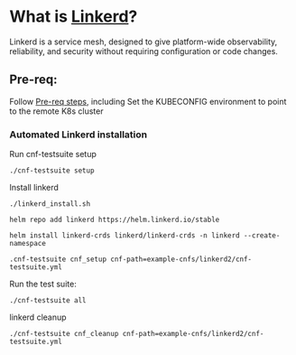 # What is [Linkerd](https://linkerd.io/)?

Linkerd is a service mesh, designed to give platform-wide observability, reliability, and security without requiring configuration or code changes.

## Pre-req:

Follow [Pre-req steps](../../INSTALL.md#pre-requisites), including
Set the KUBECONFIG environment to point to the remote K8s cluster

### Automated Linkerd installation

Run cnf-testsuite setup

```
./cnf-testsuite setup
```

Install linkerd

```
./linkerd_install.sh

helm repo add linkerd https://helm.linkerd.io/stable

helm install linkerd-crds linkerd/linkerd-crds -n linkerd --create-namespace 

.cnf-testsuite cnf_setup cnf-path=example-cnfs/linkerd2/cnf-testsuite.yml
```

Run the test suite:

```
./cnf-testsuite all
```

linkerd cleanup

```
./cnf-testsuite cnf_cleanup cnf-path=example-cnfs/linkerd2/cnf-testsuite.yml
```
